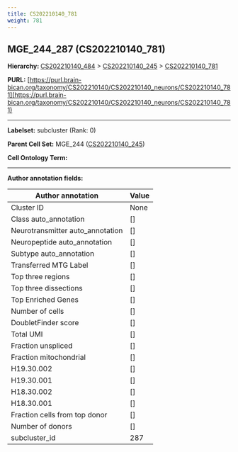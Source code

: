```yaml
---
title: CS202210140_781
weight: 781
---
```

## MGE_244_287 (CS202210140_781)
<b>Hierarchy: </b>
[CS202210140_484](../CS202210140_484) >
[CS202210140_245](../CS202210140_245) >
[CS202210140_781](../CS202210140_781)

**PURL:** [https://purl.brain-bican.org/taxonomy/CS202210140/CS202210140_neurons/CS202210140_781](https://purl.brain-bican.org/taxonomy/CS202210140/CS202210140_neurons/CS202210140_781)

---


**Labelset:** subcluster (Rank: 0)

**Parent Cell Set:** MGE_244 ([CS202210140_245](../CS202210140_245))



**Cell Ontology Term:** 

[MARKER GENES.]: #


---

[TRANSFERRED ANNOTATIONS.]: #


[AUTHOR ANNOTATION FIELDS.]: #


**Author annotation fields:**

| Author annotation | Value |
|-------------------|-------|
|Cluster ID|None|
|Class auto_annotation|[]|
|Neurotransmitter auto_annotation|[]|
|Neuropeptide auto_annotation|[]|
|Subtype auto_annotation|[]|
|Transferred MTG Label|[]|
|Top three regions|[]|
|Top three dissections|[]|
|Top Enriched Genes|[]|
|Number of cells|[]|
|DoubletFinder score|[]|
|Total UMI|[]|
|Fraction unspliced|[]|
|Fraction mitochondrial|[]|
|H19.30.002|[]|
|H19.30.001|[]|
|H18.30.002|[]|
|H18.30.001|[]|
|Fraction cells from top donor|[]|
|Number of donors|[]|
|subcluster_id|287|
